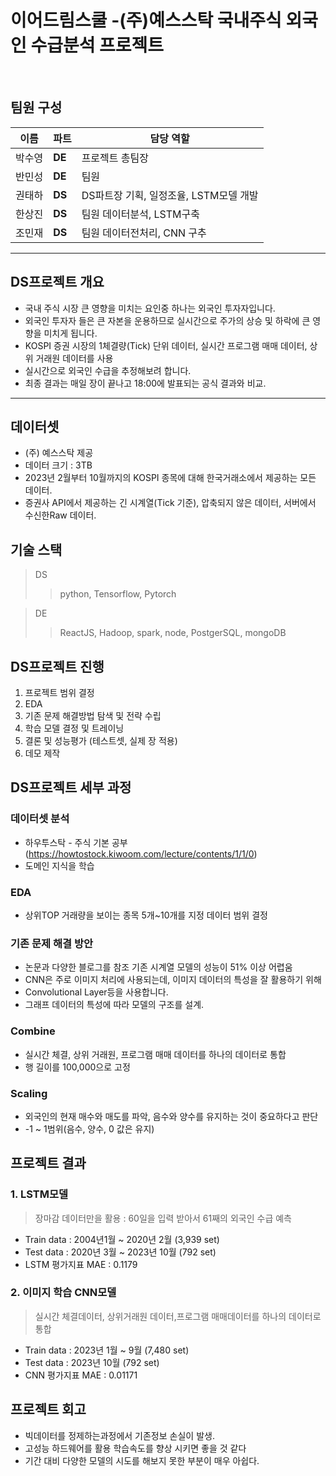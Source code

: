 # 이어드림스쿨 -(주)예스스탁 국내주식 외국인 수급분석 프로젝트

<br>

## 팀원 구성
| 이름 | 파트 | 담당 역할 |
|---|---|---|
박수영| **DE** | 프로젝트 총팀장 
반민성| **DE** | 팀원 
권태하| **DS** | DS파트장 기획, 일정조율, LSTM모델 개발
한상진| **DS** | 팀원 데이터분석, LSTM구축
조민재| **DS** | 팀원 데이터전처리, CNN 구추


--- 
## DS프로젝트 개요
- 국내 주식 시장 큰 영향을 미치는 요인중 하나는 외국인 투자자입니다. 
- 외국인 투자자 들은 큰 자본을 운용하므로 실시간으로 주가의 상승 및 하락에 큰 영향을 미치게 됩니다. 
- KOSPI 증권 시장의 1체결량(Tick) 단위 데이터, 실시간 프로그램 매매 데이터, 상위 거래원 데이터를 사용
- 실시간으로 외국인 수급을 추정해보려 합니다.
- 최종 결과는 매일 장이 끝나고 18:00에 발표되는 공식 결과와 비교.
---
## 데이터셋
- (주) 예스스탁 제공
- 데이터 크기 : 3TB
- 2023년 2월부터 10월까지의 KOSPI 종목에 대해 한국거래소에서 제공하는 모든 데이터.
- 증권사 API에서 제공하는 긴 시계열(Tick 기준), 압축되지 않은 데이터, 서버에서 수신한Raw 데이터.

## 기술 스택
> DS
>> python, Tensorflow, Pytorch

> DE
>> ReactJS, Hadoop, spark, node, PostgerSQL, mongoDB

## DS프로젝트 진행
1. 프로젝트 범위 결정
2. EDA
3. 기존 문제 해결방법 탐색 및 전략 수립
4. 학습 모델 결정 및 트레이닝
5. 결론 및 성능평가 (테스트셋, 실제 장 적용)
6. 데모 제작
## DS프로젝트 세부 과정
### 데이터셋 분석 
- 하우투스탁 - 주식 기본 공부(https://howtostock.kiwoom.com/lecture/contents/1/1/0)
- 도메인 지식을 학습
### EDA 
- 상위TOP 거래량을 보이는 종목 5개~10개를 지정 데이터 범위 결정
### 기존 문제 해결 방안
- 논문과 다양한 블로그를 참조 기존 시계열 모델의 성능이 51% 이상 어렵움
- CNN은 주로 이미지 처리에 사용되는데, 이미지 데이터의 특성을 잘 활용하기 위해
- Convolutional Layer등을 사용합니다.
- 그래프 데이터의 특성에 따라 모델의 구조를 설계. 
### Combine
- 실시간 체결, 상위 거래원, 프로그램 매매 데이터를 하나의 데이터로 통합
- 행 길이를 100,000으로 고정
  
### Scaling
- 외국인의 현재 매수와 매도를 파악, 음수와 양수를 유지하는 것이 중요하다고 판단
- -1 ~ 1범위(음수, 양수, 0 값은 유지)
   
## 프로젝트 결과

### 1. LSTM모델
> 장마감 데이터만을 활용 : 60일을 입력 받아서 61째의 외국인 수급 예측
- Train data : 2004년1월 ~ 2020년 2월 (3,939 set)
- Test data : 2020년 3월 ~ 2023년 10월 (792 set)
- LSTM 평가지표 MAE : 0.1179

### 2. 이미지 학습 CNN모델
> 실시간 체결데이터, 상위거래원 데이터,프로그램 매매데이터를 하나의 데이터로 통합
- Train data : 2023년 1월 ~ 9월 (7,480 set)
- Test data : 2023년 10월 (792 set)
- CNN 평가지표 MAE : 0.01171 

## 프로젝트 회고
- 빅데이터를 정제하는과정에서 기존정보 손실이 발생.
- 고성능 하드웨어를 활용 학습속도를 향상 시키면 좋을 것 같다 
- 기간 대비 다양한 모델의 시도를 해보지 못한 부분이 매우 아쉽다.


